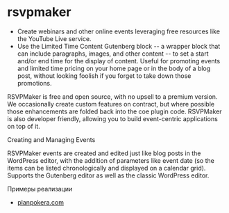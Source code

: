 # rsvpmaker

* Create webinars and other online events leveraging free resources like the YouTube Live service.
* Use the Limited Time Content Gutenberg block -- a wrapper block that can include paragraphs, images, and other content -- to set a start and/or end time for the display of content. Useful for promoting events and limited time pricing on your home page or in the body of a blog post, without looking foolish if you forget to take down those promotions.

RSVPMaker is free and open source, with no upsell to a premium version. We occasionally create custom features on contract, but where possible those enhancements are folded back into the coe plugin code. RSVPMaker is also developer friendly, allowing you to build event-centric applications on top of it.

Creating and Managing Events

RSVPMaker events are created and edited just like blog posts in the WordPress editor, with the addition of parameters like event date (so the items can be listed chronologically and displayed on a calendar grid). Supports the Gutenberg editor as well as the classic WordPress editor.

</a>Примеры реализации</h2>
<ul dir="auto">
<li><a href="https://planpokera.com">planpokera.com</a></li>
</ul>
